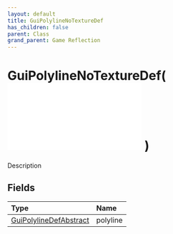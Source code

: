 ```yaml
---
layout: default
title: GuiPolylineNoTextureDef
has_children: false
parent: Class
grand_parent: Game Reflection
---
```

# GuiPolylineNoTextureDef( ![ GuiItemNoTextureDef ](/game-reflection/classes/gui_item_no_texture_def.md) )
Description 

## Fields
| Type | Name |
|:-------------|:--------------|
| [GuiPolylineDefAbstract](/game-reflection/classes/gui_polyline_def_abstract.md) | polyline |
